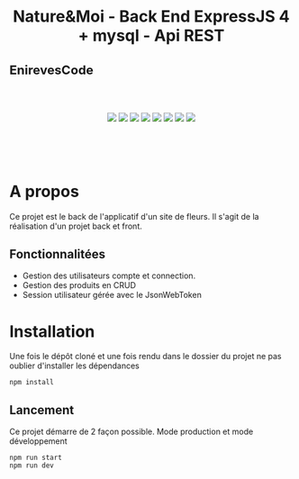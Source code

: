 <div align="center">

# Nature&Moi - Back End ExpressJS 4 + mysql - Api REST
</div>

<p align="center">
<h1 style="font-size:22px">EnirevesCode</h1>
<br><br>
</p>
<p align="center">
    <img src="https://img.shields.io/badge/ExpressJS-v4.18.2-blue">
    <img src="https://img.shields.io/badge/Bcrypt-5.0.1-ff69b4">
    <img src="https://img.shields.io/badge/license-MIT-green">
    <img src="https://img.shields.io/badge/build-passing-brightgreen">
    <img src="https://img.shields.io/badge/node--lts-19.8.1-brightgreen">
    <img src="https://img.shields.io/badge/npm-9.5.1-blue">
    <img src="https://img.shields.io/badge/sequelize-6.30.0-blueviolet">
    <img src="https://img.shields.io/badge/mysql-3.2.0-blueviolet">
    
  <br><br><br>
</p>

# A propos
Ce projet est le back de l'applicatif d'un site de fleurs. Il s'agit de la réalisation d'un projet back et front.


## Fonctionnalitées
- Gestion des utilisateurs compte et connection. 
- Gestion des produits en CRUD
- Session utilisateur gérée avec le JsonWebToken


# Installation
Une fois le dépôt cloné et une fois rendu dans le dossier du projet ne pas oublier d'installer les dépendances
``` 
npm install 
```

## Lancement

Ce projet démarre de 2 façon possible. Mode production et mode développement

```
npm run start
npm run dev
```
